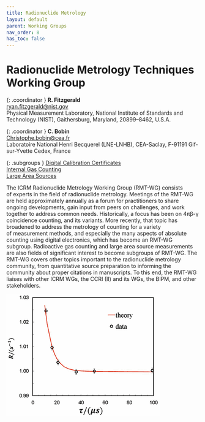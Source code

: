 ```yaml
---
title: Radionuclide Metrology
layout: default
parent: Working Groups
nav_order: 8
has_toc: false
---
```


# Radionuclide Metrology Techniques Working Group

{: .coordinator }
**R. Fitzgerald**\
<ryan.fitzgerald@nist.gov>\
Physical Measurement Laboratory, National Institute of Standards and
Technology (NIST), Gaithersburg, Maryland, 20899–8462, U.S.A.

{: .coordinator }
**C. Bobin**\
<Christophe.bobin@cea.fr>\
Laboratoire National Henri Becquerel (LNE-LNHB), CEA-Saclay, F-91191
Gif-sur-Yvette Cedex, France

{: .subgroups }
[Digital Calibration Certificates](./dcc.html)\
[Internal Gas Counting](./gas-counting.html)\
[Large Area Sources](./large-area.html)

The ICRM Radionuclide Metrology Working Group (RMT-WG) consists of experts in
the field of radionuclide metrology. Meetings of the RMT-WG are held
approximately annually as a forum for practitioners to share ongoing
developments, gain input from peers on challenges, and work together to address
common needs. Historically, a focus has been on 4πβ-γ coincidence counting, and
its variants. More recently, that topic has broadened to address the metrology
of counting for a variety of measurement methods, and especially the many
aspects of absolute counting using digital electronics, which has become an
RMT-WG subgroup. Radioactive gas counting and large area source measurements are
also fields of significant interest to become subgroups of RMT-WG. The RMT-WG
covers other topics important to the radionuclide metrology community, from
quantitative source preparation to informing the community about proper
citations in manuscripts. To this end, the RMT-WG liaises with other ICRM WGs,
the CCRI (II) and its WGs, the BIPM, and other stakeholders.

![Th-229 graph](./images/th-229.png)
